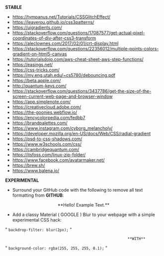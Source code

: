 **STABLE**

- https://tympanus.net/Tutorials/CSSGlitchEffect/
- https://leaverou.github.io/css3patterns/
- https://uigradients.com/
- https://stackoverflow.com/questions/17087577/get-actual-pixel-coordinates-of-div-after-css3-transform
- https://aleclownes.com/2017/02/01/crt-display.html
- https://stackoverflow.com/questions/22356012/multiple-points-colors-gradient-on-html5-canvas
- https://tutorialsdojo.com/aws-cheat-sheet-aws-step-functions/
- https://easings.net/
- https://css-tricks.com/
- https://my.eng.utah.edu/~cs5780/debouncing.pdf
- https://beta.apple.com/
- http://quantum-keys.com/
- https://stackoverflow.com/questions/3437786/get-the-size-of-the-screen-current-web-page-and-browser-window
- https://app.simplenote.com/
- https://creativecloud.adobe.com/
- https://the-goonies.webflow.io/
- https://encycolorpedia.com/fedbb7
- https://brandpalettes.com/
- https://www.instagram.com/cyborg_melancholy/
- https://developer.mozilla.org/en-US/docs/Web/CSS/radial-gradient
- https://psd-to-css-shadows.com/
- https://www.w3schools.com/css/
- https://cambridgequantum.com/
- https://itsfoss.com/linux-zip-folder/
- https://www.facebook.com/avatarmaker.net/
- https://brew.sh/
- https://www.balena.io/


**EXPERIMENTAL**

- Surround your GitHub code with the following to remove all text formatting from **GITHUB**:

<div style="text-align:center">
  **Hello! Example Text.**
</div>

- Add a classy Material ( GOOGLE ) Blur to your webpage with a simple experimental CSS hack:
      
"                     ```backdrop-filter: blur(2px);```                     "

                                                           **WITH** 
                             
"             ```background-color: rgba(255, 255, 255, 0.1);```              "
